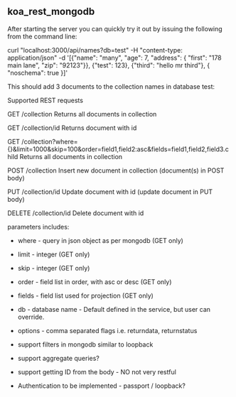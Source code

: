koa_rest_mongodb
----------------

After starting the server you can quickly try it out by issuing the following from the command line:

curl "localhost:3000/api/names?db=test" -H "content-type: application/json" -d '[{"name": "many", "age": 7, "address": { "first": "178 main lane", "zip": "92123"}}, {"test": 123}, {"third": "hello mr third"}, { "noschema": true }]'

This should add 3 documents to the collection names in database test:


Supported REST requests

GET /collection
Returns all documents in collection

GET /collection/id
Returns document with id

GET /collection?where={}&limit=1000&skip=100&order=field1,field2:asc&fields=field1,field2,field3.child
Returns all documents in collection

POST /collection
Insert new document in collection (document(s) in POST body)

PUT /collection/id
Update document with id (update document in PUT body)

DELETE /collection/id
Delete document with id

parameters includes:
- where - query in json object as per mongodb (GET only)
- limit - integer (GET only)
- skip - integer (GET only)
- order - field list in order, with asc or desc (GET only)
- fields - field list used for projection (GET only)
- db - database name - Default defined in the service, but user can override.
- options - comma separated flags i.e. returndata, returnstatus

- support filters in mongodb similar to loopback
- support aggregate queries?
- support getting ID from the body - NO not very restful

- Authentication to be implemented - passport / loopback?
